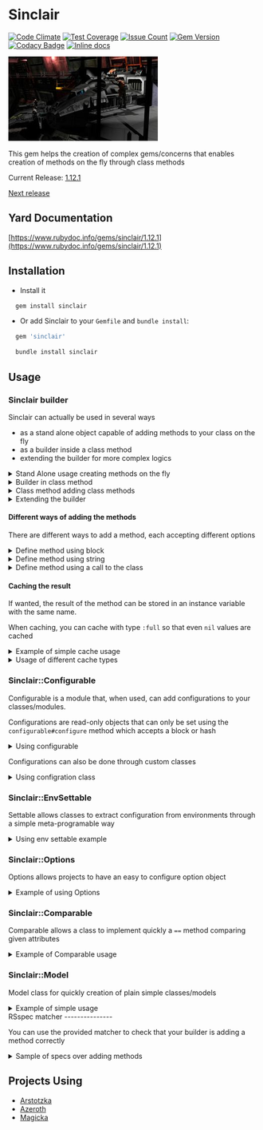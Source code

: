 Sinclair
========
[![Code Climate](https://codeclimate.com/github/darthjee/sinclair/badges/gpa.svg)](https://codeclimate.com/github/darthjee/sinclair)
[![Test Coverage](https://codeclimate.com/github/darthjee/sinclair/badges/coverage.svg)](https://codeclimate.com/github/darthjee/sinclair/coverage)
[![Issue Count](https://codeclimate.com/github/darthjee/sinclair/badges/issue_count.svg)](https://codeclimate.com/github/darthjee/sinclair)
[![Gem Version](https://badge.fury.io/rb/sinclair.svg)](https://badge.fury.io/rb/sinclair)
[![Codacy Badge](https://api.codacy.com/project/badge/Grade/9836de08612e46b889c7978be2b72a14)](https://www.codacy.com/manual/darthjee/sinclair?utm_source=github.com&amp;utm_medium=referral&amp;utm_content=darthjee/sinclair&amp;utm_campaign=Badge_Grade)
[![Inline docs](http://inch-ci.org/github/darthjee/sinclair.svg?branch=master)](http://inch-ci.org/github/darthjee/sinclair)

![sinclair](https://raw.githubusercontent.com/darthjee/sinclair/master/sinclair.jpg)

This gem helps the creation of complex gems/concerns
that enables creation of methods on the fly through class
methods

Current Release: [1.12.1](https://github.com/darthjee/sinclair/tree/1.12.1)

[Next release](https://github.com/darthjee/sinclair/compare/1.12.1...master)

Yard Documentation
-------------------
[https://www.rubydoc.info/gems/sinclair/1.12.1](https://www.rubydoc.info/gems/sinclair/1.12.1)

Installation
---------------

  -  Install it

```ruby
  gem install sinclair
```

  -  Or add Sinclair to your `Gemfile` and `bundle install`:

```ruby
  gem 'sinclair'
```

```bash
  bundle install sinclair
```

Usage
---------------
### Sinclair builder
Sinclair can actually be used in several ways
  - as a stand alone object capable of adding methods to your class on the fly
  - as a builder inside a class method
  - extending the builder for more complex logics

<details>
<summary>Stand Alone usage creating methods on the fly</summary>

```ruby
class Clazz
end

builder = Sinclair.new(Clazz)

builder.add_method(:twenty, '10 + 10')
builder.add_method(:eighty) { 4 * twenty }
builder.add_class_method(:one_hundred) { 100 }
builder.add_class_method(:one_hundred_twenty, 'one_hundred + 20')
builder.build

instance = Clazz.new

puts "Twenty => #{instance.twenty}" # Twenty => 20
puts "Eighty => #{instance.eighty}" # Eighty => 80

puts "One Hundred => #{Clazz.one_hundred}"        # One Hundred => 100
puts "One Hundred => #{Clazz.one_hundred_twenty}" # One Hundred Twenty => 120
```
</details>

<details>
<summary>Builder in class method</summary>

```ruby
class HttpJsonModel
  attr_reader :json

  class << self
    def parse(attribute, path: [])
      builder = Sinclair.new(self)

      keys = (path + [attribute]).map(&:to_s)

      builder.add_method(attribute) do
        keys.inject(hash) { |h, key| h[key] }
      end

      builder.build
    end
  end

  def initialize(json)
    @json = json
  end

  def hash
    @hash ||= JSON.parse(json)
  end
end

class HttpPerson < HttpJsonModel
  parse :uid
  parse :name,     path: [:personal_information]
  parse :age,      path: [:personal_information]
  parse :username, path: [:digital_information]
  parse :email,    path: [:digital_information]
end

json = <<-JSON
  {
    "uid": "12sof511",
    "personal_information":{
      "name":"Bob",
      "age": 21
    },
    "digital_information":{
      "username":"lordbob",
      "email":"lord@bob.com"
    }
  }
JSON

person = HttpPerson.new(json)

person.uid      # returns '12sof511'
person.name     # returns 'Bob'
person.age      # returns 21
person.username # returns 'lordbob'
person.email    # returns 'lord@bob.com'
```
</details>

<details>
<summary>Class method adding class methods</summary>

```ruby
module EnvSettings
  def env_prefix(new_prefix=nil)
    @env_prefix = new_prefix if new_prefix
    @env_prefix
  end

  def from_env(*method_names)
    builder = Sinclair.new(self)

    method_names.each do |method_name|
      env_key = [env_prefix, method_name].compact.join('_').upcase

      builder.add_class_method(method_name, cached: true) do
        ENV[env_key]
      end

      builder.build
    end
  end
end

class MyServerConfig
  extend EnvSettings

  env_prefix :server

  from_env :host, :port
end

ENV['SERVER_HOST'] = 'myserver.com'
ENV['SERVER_PORT'] = '9090'

MyServerConfig.host # returns 'myserver.com'
MyServerConfig.port # returns '9090'
```
</details>

<details>
<summary>Extending the builder</summary>

```ruby
class ValidationBuilder < Sinclair
  delegate :expected, to: :options_object

  def initialize(klass, options={})
    super
  end

  def add_validation(field)
    add_method("#{field}_valid?", "#{field}.is_a?#{expected}")
  end

  def add_accessors(fields)
    klass.send(:attr_accessor, *fields)
  end
end

module MyConcern
  extend ActiveSupport::Concern

  class_methods do
    def validate(*fields, expected_class)
      builder = ::ValidationBuilder.new(self, expected: expected_class)

      validatable_fields.concat(fields)
      builder.add_accessors(fields)

      fields.each do |field|
        builder.add_validation(field)
      end

      builder.build
    end

    def validatable_fields
      @validatable_fields ||= []
    end
  end

  def valid?
    self.class.validatable_fields.all? do |field|
      public_send("#{field}_valid?")
    end
  end
end

class MyClass
  include MyConcern
  validate :name, :surname, String
  validate :age, :legs, Integer

  def initialize(name: nil, surname: nil, age: nil, legs: nil)
    @name = name
    @surname = surname
    @age = age
    @legs = legs
  end
end

instance = MyClass.new
```

  the instance will respond to the methods
  ```name``` ```name=``` ```name_valid?```
  ```surname``` ```surname=``` ```surname_valid?```
  ```age``` ```age=``` ```age_valid?```
  ```legs``` ```legs=``` ```legs_valid?```
  ```valid?```.

```ruby
valid_object = MyClass.new(
  name: :name,
  surname: 'surname',
  age: 20,
  legs: 2
)
valid_object.valid? # returns true
```

```ruby
invalid_object = MyClass.new(
  name: 'name',
  surname: 'surname',
  age: 20,
  legs: 2
)
invalid_object.valid? # returns false
```
</details>

#### Different ways of adding the methods
There are different ways to add a method, each accepting different options

<details>
<summary>Define method using block</summary>

Block methods accepts, as option
  -  [cache](#caching-the-result): defining the cashing of results

```ruby
klass = Class.new
instance = klass.new

builder = Sinclair.new(klass)
builder.add_method(:random_number) { Random.rand(10..20) }
builder.build

instance.random_number # returns a number between 10 and 20
```
</details>

<details>
<summary>Define method using string</summary>

String methods accepts, as option
  -  [cache](#caching-the-result): defining the cashing of results
  -  parameters: defining accepted parameters
  -  named_parameters: defining accepted named parameters

```ruby
# Example without parameters

class MyClass
end
instance = MyClass.new

builder = Sinclair.new(MyClass)
builder.add_method(:random_number, "Random.rand(10..20)")
builder.build

instance.random_number # returns a number between 10 and 20
```

```ruby
# Example with parameters

class MyClass
end

builder = described_class.new(MyClass)
builder.add_class_method(
  :function, 'a ** b + c', parameters: [:a], named_parameters: [:b, { c: 15 }]
)
builder.build

MyClass.function(10, b: 2) # returns 115
```
</details>

<details>
<summary>Define method using a call to the class</summary>

Call method definitions right now have no options available

```ruby
class MyClass
end

builder = Sinclair.new(MyClass)
builder.add_class_method(:attr_accessor, :number, type: :call)
builder.build

MyClass.number # returns nil
MyClass.number = 10
MyClass.number # returns 10
```
</details>

#### Caching the result
If wanted, the result of the method can be stored in an
instance variable with the same name.

When caching, you can cache with type `:full` so that even `nil`
values are cached

<details>
<summary>Example of simple cache usage</summary>

```ruby
class MyModel
  attr_accessor :base, :expoent
end

builder = Sinclair.new(MyModel)

builder.add_method(:cached_power, cached: true) do
  base ** expoent
end

# equivalent of builder.add_method(:cached_power) do
#   @cached_power ||= base ** expoent
# end

builder.build

model.base    = 3
model.expoent = 2

model.cached_power # returns 9
model.expoent = 3
model.cached_power # returns 9 (from cache)
```
</details>

<details>
<summary>Usage of different cache types</summary>

```ruby
module DefaultValueable
  def default_reader(*methods, value:, accept_nil: false)
    DefaultValueBuilder.new(
      self, value: value, accept_nil: accept_nil
    ).add_default_values(*methods)
  end
end

class DefaultValueBuilder < Sinclair
  def add_default_values(*methods)
    default_value = value

    methods.each do |method|
      add_method(method, cached: cache_type) { default_value }
    end

    build
  end

  private

  delegate :accept_nil, :value, to: :options_object

  def cache_type
    accept_nil ? :full : :simple
  end
end

class Server
  extend DefaultValueable

  attr_writer :host, :port

  default_reader :host, value: 'server.com', accept_nil: false
  default_reader :port, value: 80,           accept_nil: true

  def url
    return "http://#{host}" unless port

    "http://#{host}:#{port}"
  end
end

server = Server.new

server.url # returns 'http://server.com:80'

server.host = 'interstella.com'
server.port = 5555
server.url # returns 'http://interstella.com:5555'

server.host = nil
server.port = nil
server.url # return 'http://server.com'
```
</details>

### Sinclair::Configurable

Configurable is a module that, when used, can add configurations
to your classes/modules.

Configurations are read-only objects that can only be set using
the `configurable#configure` method which accepts a block or
hash

<details>
<summary>Using configurable</summary>

```ruby
module MyConfigurable
  extend Sinclair::Configurable

  # port is defaulted to 80
  configurable_with :host, port: 80
end

MyConfigurable.configure(port: 5555) do |config|
  config.host 'interstella.art'
end

MyConfigurable.config.host # returns 'interstella.art'
MyConfigurable.config.port # returns 5555

# Configurable enables options that can be passed
MyConfigurable.as_options.host # returns 'interstella.art'

# Configurable enables options that can be passed with custom values
MyConfigurable.as_options(host: 'other').host # returns 'other'

MyConfigurable.reset_config

MyConfigurable.config.host # returns nil
MyConfigurable.config.port # returns 80
```
</details>

Configurations can also be done through custom classes

<details>
<summary>Using configration class</summary>

```ruby
class MyServerConfig < Sinclair::Config
  config_attributes :host, :port

  def url
    if @port
      "http://#{@host}:#{@port}"
    else
      "http://#{@host}"
    end
  end
end

class Client
  extend Sinclair::Configurable

  configurable_by MyServerConfig
end

Client.configure do
  host 'interstella.com'
end

Client.config.url # returns 'http://interstella.com'

Client.configure do |config|
  config.port 8080
end

Client.config.url # returns 'http://interstella.com:8080'
```
</details>

### Sinclair::EnvSettable

Settable allows classes to extract configuration from environments through
a simple meta-programable way

<details>
<summary>Using env settable example</summary>

```ruby
class ServiceClient
  extend Sinclair::EnvSettable
  attr_reader :username, :password, :host, :port

  settings_prefix 'SERVICE'

  with_settings :username, :password, port: 80, hostname: 'my-host.com'

  def self.default
    @default ||= new
  end

  def initialize(
    username: self.class.username,
    password: self.class.password,
    port: self.class.port,
    hostname: self.class.hostname
  )
    @username = username
    @password = password
    @port = port
    @hostname = hostname
  end
end

ENV['SERVICE_USERNAME'] = 'my-login'
ENV['SERVICE_HOSTNAME'] = 'host.com'

ServiceClient.default # returns #<ServiceClient:0x0000556fa1b366e8 @username="my-login", @password=nil, @port=80, @hostname="host.com">'
```
</details>

### Sinclair::Options
Options allows projects to have an easy to configure option object

<details>
<summary>Example of using Options</summary>

```ruby
class ConnectionOptions < Sinclair::Options
  with_options :timeout, :retries, port: 443, protocol: 'https'

  # skip_validation if you dont want to validate intialization arguments
end

options = ConnectionOptions.new(
  timeout: 10,
  protocol: 'http'
)

options.timeout  # returns 10
options.retries  # returns nil
options.protocol # returns 'http'
options.port     # returns 443

ConnectionOptions.new(invalid: 10) # raises Sinclair::Exception::InvalidOptions
```
</details>

### Sinclair::Comparable
Comparable allows a class to implement quickly a `==` method comparing given attributes

<details>
<summary>Example of Comparable usage</summary>

```ruby
class SampleModel
  include Sinclair::Comparable

  comparable_by :name
  attr_reader :name, :age

  def initialize(name: nil, age: nil)
    @name = name
    @age  = age
  end
end

model1 = model_class.new(name: 'jack', age: 21)
model2 = model_class.new(name: 'jack', age: 23)

model1 == model2 # returns true
```
</details>

### Sinclair::Model
Model class for quickly creation of plain simple classes/models

<details>
<summary>Example of simple usage</summary>

```ruby
class Human < Sinclair::Model.for(:name, :age, { gender: :undefined }, **{})
end

human = Human.new(name: 'John Doe', age: 22)

human.name   # returns 'John Doe'
human.age    # returns 22
human.gender # returns :undefined
```
</details>
RSspec matcher
---------------

You can use the provided matcher to check that your builder is adding a method correctly

<details>
<summary>Sample of specs over adding methods</summary>

```ruby
class DefaultValue
  delegate :build, to: :builder
  attr_reader :klass, :method, :value, :class_method

  def initialize(klass, method, value, class_method: false)
    @klass = klass
    @method = method
    @value = value
    @class_method = class_method
  end

  private

  def builder
    @builder ||= Sinclair.new(klass).tap do |b|
      if class_method
        b.add_class_method(method) { value }
      else
        b.add_method(method) { value }
      end
    end
  end
end

RSpec.describe Sinclair::Matchers do
  subject(:builder_class) { DefaultValue }

  let(:klass)         { Class.new }
  let(:method)        { :the_method }
  let(:value)         { Random.rand(100) }
  let(:builder)       { builder_class.new(klass, method, value) }
  let(:instance)      { klass.new }

  context 'when the builder runs' do
    it do
      expect { builder.build }.to add_method(method).to(instance)
    end
  end

  context 'when the builder runs' do
    it do
      expect { builder.build }.to add_method(method).to(klass)
    end
  end

  context 'when adding class methods' do
    subject(:builder) { builder_class.new(klass, method, value, class_method: true) }

    context 'when the builder runs' do
      it do
        expect { builder.build }.to add_class_method(method).to(klass)
      end
    end
  end
end
```

```bash
> bundle exec rspec
```

```string
Sinclair::Matchers
  when the builder runs
    should add method 'the_method' to #<Class:0x000055e5d9b7f150> instances
      when the builder runs
        should add method 'the_method' to #<Class:0x000055e5d9b8c0a8> instances
      when adding class methods
        when the builder runs
          should add method class_method 'the_method' to #<Class:0x000055e5d9b95d88>
```
</details>

Projects Using
---------------

  - [Arstotzka](https://github.com/darthjee/arstotzka)
  - [Azeroth](https://github.com/darthjee/azeroth)
  - [Magicka](https://github.com/darthjee/magicka)
